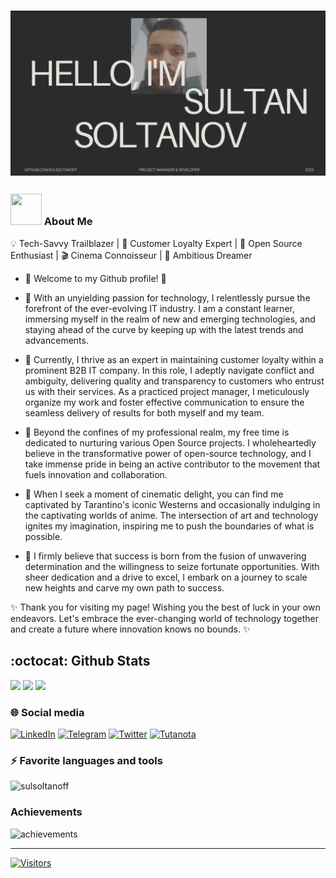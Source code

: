 <!-- <h1>Hello! I'm Sultan 👋</h1> -->
# <img src="./cover-github.png" />

<h3> <img src="https://raw.githubusercontent.com/Tarikul-Islam-Anik/Animated-Fluent-Emojis/master/Emojis/People%20with%20professions/Man%20Technologist%20Medium%20Skin%20Tone.png" width="50" height="50" /> About Me </h3>

💡 Tech-Savvy Trailblazer | 💼 Customer Loyalty Expert | 🌱 Open Source Enthusiast | 🎬 Cinema Connoisseur | 🚀 Ambitious Dreamer
- 🌟 Welcome to my Github profile! 🌟

- 🔭 With an unyielding passion for technology, I relentlessly pursue the forefront of the ever-evolving IT industry. I am a constant learner, immersing myself in the realm of new and emerging technologies, and staying ahead of the curve by keeping up with the latest trends and advancements.

- 💼 Currently, I thrive as an expert in maintaining customer loyalty within a prominent B2B IT company. In this role, I adeptly navigate conflict and ambiguity, delivering quality and transparency to customers who entrust us with their services. As a practiced project manager, I meticulously organize my work and foster effective communication to ensure the seamless delivery of results for both myself and my team.

- 🌱 Beyond the confines of my professional realm, my free time is dedicated to nurturing various Open Source projects. I wholeheartedly believe in the transformative power of open-source technology, and I take immense pride in being an active contributor to the movement that fuels innovation and collaboration.

- 🎨 When I seek a moment of cinematic delight, you can find me captivated by Tarantino's iconic Westerns and occasionally indulging in the captivating worlds of anime. The intersection of art and technology ignites my imagination, inspiring me to push the boundaries of what is possible.

- 🚀 I firmly believe that success is born from the fusion of unwavering determination and the willingness to seize fortunate opportunities. With sheer dedication and a drive to excel, I embark on a journey to scale new heights and carve my own path to success.

✨ Thank you for visiting my page! Wishing you the best of luck in your own endeavors. Let's embrace the ever-changing world of technology together and create a future where innovation knows no bounds. ✨
  
## :octocat: Github Stats
<p>
<!--   <img src="http://github-profile-summary-cards.vercel.app/api/cards/profile-details?username=sulsoltanoff&theme=github_dark" />
  <img src="http://github-profile-summary-cards.vercel.app/api/cards/repos-per-language?username=sulsoltanoff&theme=github_dark" /> -->
  <img src="https://github-readme-stats.vercel.app/api/top-langs/?username=sulsoltanoff&layout=donut&theme=dark" />
  <img src="https://streak-stats.demolab.com?user=sulsoltanoff&theme=dark&border_radius=4&date_format=j%20M%5B%20Y%5D" />
  <img src="https://github-readme-stats.vercel.app/api?username=sulsoltanoff&show_icons=true&theme=dark" />
<!--   <img src="http://github-profile-summary-cards.vercel.app/api/cards/profile-details?username=sulsoltanoff&theme=2077" /> -->
<!--   <img src="http://github-profile-summary-cards.vercel.app/api/cards/most-commit-language?username=sulsoltanoff&theme=github_dark" /> -->
</p>


### 🌐 Social media
[![LinkedIn](https://img.shields.io/badge/linkedin-%230077B5.svg?style=for-the-badge&logo=linkedin&logoColor=white)](https://www.linkedin.com/in/soltanoff98/)
[![Telegram](https://img.shields.io/badge/Telegram-2CA5E0?style=for-the-badge&logo=telegram&logoColor=white)](https://t.me/soltanoff_98)
[![Twitter](https://img.shields.io/badge/Twitter-%231DA1F2.svg?style=for-the-badge&logo=Twitter&logoColor=white)](https://twitter.com/Sultan00222557)
[![Tutanota](https://img.shields.io/badge/Tutanota-840010?style=for-the-badge&logo=Tutanota&logoColor=white)](mailto://soltanoff@tuta.io)


<h3> ⚡ Favorite languages and tools </h3>
<img src="https://skillicons.dev/icons?i=go,cs,nodejs,typescript,linux,docker,postgres,angular,kubernetes,git" alt="sulsoltanoff" />

<h3>Achievements</h3>
<img src="https://github-profile-trophy.vercel.app/?username=sulsoltanoff&theme=onedark" alt="achievements" />

---
[![Visitors](https://api.visitorbadge.io/api/visitors?path=https%3A%2F%2Fgithub.com%2Fsulsoltanoff&countColor=%23f47373&style=plastic)](https://visitorbadge.io/status?path=https%3A%2F%2Fgithub.com%2Fsulsoltanoff)

